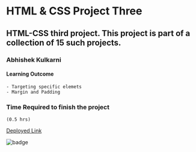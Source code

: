 #   HTML & CSS Project Three

## HTML-CSS third project. This project is part of a collection of 15 such projects.

### Abhishek Kulkarni

#### Learning Outcome
    - Targeting specific elemets
    - Margin and Padding

### Time Required to finish the project
    (0.5 hrs)

 [Deployed Link](https://css-html-project-three.netlify.app/)

![badge](https://img.shields.io/badge/Deployment-Up-green)

